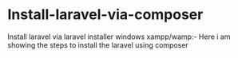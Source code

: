 # Install-laravel-via-composer
Install laravel via laravel installer windows xampp/wamp:- 
Here i am showing the steps to install the laravel using composer 
